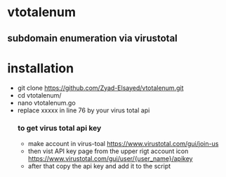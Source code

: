 # vtotalenum
## subdomain enumeration via virustotal 

# installation 
+ git clone https://github.com/Zyad-Elsayed/vtotalenum.git
+ cd vtotalenum/
+ nano vtotalenum.go
+ replace xxxxx in line 76 by your virus total api
   ### to get virus total api key 
    - make account in virus-toal https://www.virustotal.com/gui/join-us 
    - then vist API key page from the upper rigt account icon https://www.virustotal.com/gui/user/{user_name}/apikey
    - after that copy the api key and add it to the script 
  

